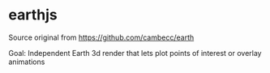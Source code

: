 # earthjs

Source original from https://github.com/cambecc/earth

Goal: Independent Earth 3d render that lets plot points of interest or overlay animations
